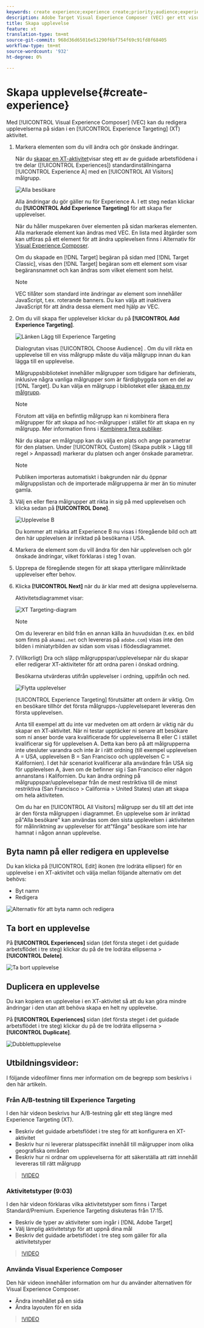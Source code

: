 ```yaml
---
keywords: create experience;experience create;priority;audience;experience;visual experience composer
description: Adobe Target Visual Experience Composer (VEC) ger ett visuellt gränssnitt för att redigera upplevelser på din sida i en XT-aktivitet (Experience Targeting).
title: Skapa upplevelse
feature: xt
translation-type: tm+mt
source-git-commit: 968d36d65016e51290f6bf754f69c91fd8f68405
workflow-type: tm+mt
source-wordcount: '932'
ht-degree: 0%

---
```



# Skapa upplevelse{#create-experience}

Med [!UICONTROL Visual Experience Composer] (VEC) kan du redigera upplevelserna på sidan i en [!UICONTROL Experience Targeting] (XT) aktivitet.

1. Markera elementen som du vill ändra och gör önskade ändringar.

   När du [skapar en XT-aktivitet](/help/c-activities/t-experience-target/t-xt-create/xt-create.md)visar steg ett av de guidade arbetsflödena i tre delar ([!UICONTROL Experiences]) standardinställningarna [!UICONTROL Experience A] med en [!UICONTROL All Visitors] målgrupp.

   ![Alla besökare](/help/c-activities/t-experience-target/t-xt-create/assets/all-visitors.png)

   Alla ändringar du gör gäller nu för Experience A. I ett steg nedan klickar du **[!UICONTROL Add Experience Targeting]** för att skapa fler upplevelser.

   När du håller muspekaren över elementen på sidan markeras elementen. Alla markerade element kan ändras med VEC. En lista med åtgärder som kan utföras på ett element för att ändra upplevelsen finns i Alternativ för [Visual Experience Composer](/help/c-experiences/c-visual-experience-composer/viztarget-options.md).

   Om du skapade en [!DNL Target] begäran på sidan med [!DNL Target Classic], visas den [!DNL Target] begäran som ett element som visar begäransnamnet och kan ändras som vilket element som helst.

   >[!NOTE]
   >
   >VEC tillåter som standard inte ändringar av element som innehåller JavaScript, t.ex. roterande banners. Du kan välja att inaktivera JavaScript för att ändra dessa element med hjälp av VEC.

1. Om du vill skapa fler upplevelser klickar du på **[!UICONTROL Add Experience Targeting]**.

   ![Länken Lägg till Experience Targeting](/help/c-activities/t-experience-target/t-xt-create/assets/add-experience-targeting.png)

   Dialogrutan visas [!UICONTROL Choose Audience] . Om du vill rikta en upplevelse till en viss målgrupp måste du välja målgrupp innan du kan lägga till en upplevelse.

   Målgruppsbiblioteket innehåller målgrupper som tidigare har definierats, inklusive några vanliga målgrupper som är färdigbyggda som en del av [!DNL Target]. Du kan välja en målgrupp i biblioteket eller [skapa en ny målgrupp](/help/c-target/c-audiences/audiences.md#concept_65BE870D290E412D8BBF557EEA67C271).

   >[!NOTE]
   >
   >Förutom att välja en befintlig målgrupp kan ni kombinera flera målgrupper för att skapa ad hoc-målgrupper i stället för att skapa en ny målgrupp. Mer information finns i [Kombinera flera publiker](/help/c-target/combining-multiple-audiences.md#concept_A7386F1EA4394BD2AB72399C225981E5).

   När du skapar en målgrupp kan du välja en plats och ange parametrar för den platsen. Under [!UICONTROL Custom] (Skapa publik > Lägg till regel > Anpassad) markerar du platsen och anger önskade parametrar.

   >[!NOTE]
   >
   >Publiken importeras automatiskt i bakgrunden när du öppnar målgruppslistan och de importerade målgrupperna är mer än tio minuter gamla.

1. Välj en eller flera målgrupper att rikta in sig på med upplevelsen och klicka sedan på **[!UICONTROL Done]**.

   ![Upplevelse B](/help/c-activities/t-experience-target/t-xt-create/assets/experience-b.png)

   Du kommer att märka att Experience B nu visas i föregående bild och att den här upplevelsen är inriktad på besökarna i USA.

1. Markera de element som du vill ändra för den här upplevelsen och gör önskade ändringar, vilket förklaras i steg 1 ovan.

1. Upprepa de föregående stegen för att skapa ytterligare målinriktade upplevelser efter behov.

1. Klicka **[!UICONTROL Next]** när du är klar med att designa upplevelserna.

   Aktivitetsdiagrammet visar:

   ![XT Targeting-diagram](/help/c-activities/t-experience-target/t-xt-create/assets/xt_diagram-new.png)

   >[!NOTE]
   >
   >Om du levererar en bild från en annan källa än huvudsidan (t.ex. en bild som finns på `akamai.net` och levereras på `adobe.com`) visas inte den bilden i miniatyrbilden av sidan som visas i flödesdiagrammet.

1. (Villkorligt) Dra och släpp målgruppspar/upplevelsepar när du skapar eller redigerar XT-aktiviteter för att ordna paren i önskad ordning.

   Besökarna utvärderas utifrån upplevelser i ordning, uppifrån och ned.

   ![Flytta upplevelser](/help/c-activities/t-experience-target/t-xt-create/assets/move_experiences-new.png)

   [!UICONTROL Experience Targeting] förutsätter att ordern är viktig. Om en besökare tillhör det första målgrupps-/upplevelseparet levereras den första upplevelsen.

   Anta till exempel att du inte var medveten om att ordern är viktig när du skapar en XT-aktivitet. När ni testar upptäcker ni senare att besökare som ni anser borde vara kvalificerade för upplevelserna B eller C i stället kvalificerar sig för upplevelsen A. Detta kan bero på att målgrupperna inte utesluter varandra och inte är i rätt ordning (till exempel upplevelsen A = USA, upplevelsen B = San Francisco och upplevelsen C = Kalifornien). I det här scenariot kvalificerar alla användare från USA sig för upplevelsen A, även om de befinner sig i San Francisco eller någon annanstans i Kalifornien. Du kan ändra ordning på målgruppspar/upplevelsepar från de mest restriktiva till de minst restriktiva (San Francisco > California > United States) utan att skapa om hela aktiviteten.

   Om du har en [!UICONTROL All Visitors] målgrupp ser du till att det inte är den första målgruppen i diagrammet. En upplevelse som är inriktad på&quot;Alla besökare&quot; kan användas som den sista upplevelsen i aktiviteten för målinriktning av upplevelser för att&quot;fånga&quot; besökare som inte har hamnat i någon annan upplevelse.

## Byta namn på eller redigera en upplevelse

Du kan klicka på [!UICONTROL Edit] ikonen (tre lodräta ellipser) för en upplevelse i en XT-aktivitet och välja mellan följande alternativ om det behövs:

* Byt namn
* Redigera

![Alternativ för att byta namn och redigera](/help/c-activities/t-experience-target/t-xt-create/assets/experience_edit-new.png)

## Ta bort en upplevelse

På **[!UICONTROL Experiences]** sidan (det första steget i det guidade arbetsflödet i tre steg) klickar du på de tre lodräta ellipserna > **[!UICONTROL Delete]**.

![Ta bort upplevelse](/help/c-activities/t-experience-target/t-xt-create/assets/delete-experience.png)

## Duplicera en upplevelse

Du kan kopiera en upplevelse i en XT-aktivitet så att du kan göra mindre ändringar i den utan att behöva skapa en helt ny upplevelse.

På **[!UICONTROL Experiences]** sidan (det första steget i det guidade arbetsflödet i tre steg) klickar du på de tre lodräta ellipserna > **[!UICONTROL Duplicate]**.

![Dubblettupplevelse](/help/c-activities/t-experience-target/t-xt-create/assets/duplicate_experience-new.png)

## Utbildningsvideor:

I följande videofilmer finns mer information om de begrepp som beskrivs i den här artikeln.

### Från A/B-testning till Experience Targeting

I den här videon beskrivs hur A/B-testning går ett steg längre med Experience Targeting (XT).

* Beskriv det guidade arbetsflödet i tre steg för att konfigurera en XT-aktivitet
* Beskriv hur ni levererar platsspecifikt innehåll till målgrupper inom olika geografiska områden
* Beskriv hur ni ordnar om upplevelserna för att säkerställa att rätt innehåll levereras till rätt målgrupp

>[!VIDEO](https://video.tv.adobe.com/v/22418/)

### Aktivitetstyper (9:03)

I den här videon förklaras vilka aktivitetstyper som finns i Target Standard/Premium. Experience Targeting diskuteras från 17:15.

* Beskriv de typer av aktiviteter som ingår i [!DNL Adobe Target]
* Välj lämplig aktivitetstyp för att uppnå dina mål
* Beskriv det guidade arbetsflödet i tre steg som gäller för alla aktivitetstyper

>[!VIDEO](https://video.tv.adobe.com/v/17386)

### Använda Visual Experience Composer

Den här videon innehåller information om hur du använder alternativen för Visual Experience Composer.

* Ändra innehållet på en sida
* Ändra layouten för en sida

>[!VIDEO](https://video.tv.adobe.com/v/17399)